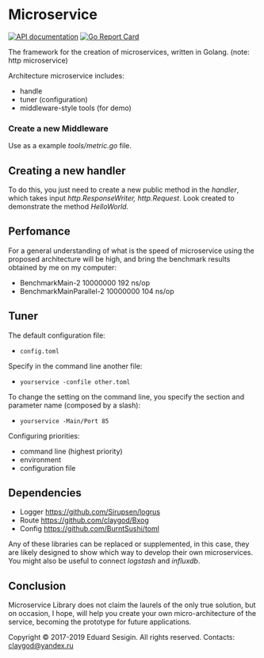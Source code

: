 # Microservice

[![API documentation](https://godoc.org/github.com/claygod/microservice?status.svg)](https://godoc.org/github.com/claygod/microservice)
[![Go Report Card](https://goreportcard.com/badge/github.com/claygod/microservice)](https://goreportcard.com/report/github.com/claygod/microservice)

The framework for the creation of microservices, written in Golang. (note: http microservice)

Architecture microservice includes:

- handle
- tuner (configuration)
- middleware-style tools (for demo)

### Create a new Middleware

Use as a example *tools/metric.go* file. 

## Creating a new handler

To do this, you just need to create a new public method in the *handler*, which takes input *http.ResponseWriter, http.Request*. Look created to demonstrate the method *HelloWorld*.

## Perfomance

For a general understanding of what is the speed of microservice using the proposed architecture will be high, and bring the benchmark results obtained by me on my computer:

- BenchmarkMain-2            	10000000	       192 ns/op
- BenchmarkMainParallel-2   	10000000	       104 ns/op

## Tuner

The default configuration file:
- `config.toml`

Specify in the command line another file:
- `yourservice -confile other.toml`

To change the setting on the command line, you specify the section and parameter name (composed by a slash): 
- `yourservice -Main/Port 85`

Configuring priorities:
- command line (highest priority)
- environment
- configuration file

## Dependencies

- Logger	https://github.com/Sirupsen/logrus
- Route	https://github.com/claygod/Bxog
- Config	https://github.com/BurntSushi/toml

Any of these libraries can be replaced or supplemented, in this case, they are likely designed to show which way to develop their own microservices. You might also be useful to connect *logstash* and *influxdb*.

## Conclusion

Microservice Library does not claim the laurels of the only true solution, but on occasion, I hope, will help you create your own micro-architecture of the service, becoming the prototype for future applications.

Copyright © 2017-2019 Eduard Sesigin. All rights reserved. Contacts: claygod@yandex.ru
